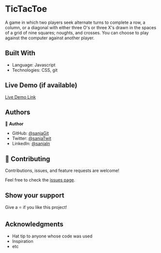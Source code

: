# TicTacToe

A game in which two players seek alternate turns to complete a row, a column, or a diagonal with either three O's or three X's drawn in the spaces of a grid of nine squares; noughts, and crosses. You can choose to play against the computer against another player. 

## Built With

- Language: Javascript
- Technologies: CSS, git


## Live Demo (if available)

[Live Demo Link](https://github.com/Sanja969/TicTacToe)


## Authors

👤 **Author**

- GitHub: [@sanjaGit](https://github.com/Sanja969)
- Twitter: [@sanjaTwit](https://twitter.com/SanjaMandic42)
- LinkedIn: [@sanjaIn](https://linkedin.com/in/sanja-mandic-823995a2/)


## 🤝 Contributing

Contributions, issues, and feature requests are welcome!

Feel free to check the [issues page](../../issues/).

## Show your support

Give a ⭐️ if you like this project!

## Acknowledgments

- Hat tip to anyone whose code was used
- Inspiration
- etc
